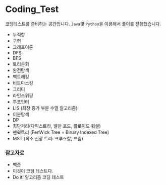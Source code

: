 # Coding_Test
코딩테스트를 준비하는 공간입니다.
`Java`및 `Python`을 이용해서 풀이를 진행했습니다.

- 누적합
- 구현
- 그래프이론
- DFS
- BFS
- 트리순회
- 완전탐색
- 백트래킹
- 비트마스킹
- 그리디
- 라인스위핑
- 투포인터
- LIS (최장 증가 부분 수열 알고리즘)
- 이분탐색
- DP
- 최단거리(다익스트라, 벨만 포드, 플로이드 워셜)
- 펜윅트리 (FenWick Tree = Binary Indexed Tree)
- MST (최소 신장 트리: 크루스칼, 프림)

### 참고자료
- 백준
- 이것이 코딩 테스트다.
- Do it! 알고리즘 코딩 테스트
